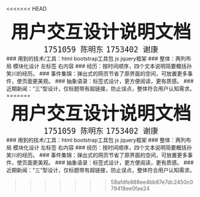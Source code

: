 <<<<<<< HEAD
<center ><strong><font size=10 > 用户交互设计说明文档 </font></strong></center>

<center><font size = 5> <code > 1751059 陈明东</code> <code>1753402 谢康 </code> </font></center>
### 用到的技术/工具：html   bootstrap工具包   js jquery框架
### 整体：两列布局 模块化设计 左标签 右内容
### 经历：按时间顺序，四个文本说明简要概括孙笑川的经历。
### 事件集锦：弹出式的网页节省了原界面的空间，可放置更多事件，使页面更美观。
### 抽象语录：标签式设计，更方便阅读，更有质感。
### 近期新闻：“三”型设计，仅标题带有超链接，防止误点，整体符合用户认知需求。
=======
<center ><strong><font size=10 > 用户交互设计说明文档 </font></strong></center>

<center><font size = 5> <code > 1751059 陈明东</code> <code>1753402 谢康 </code> </font></center>
### 用到的技术/工具：html   bootstrap工具包   js jquery框架
### 整体：两列布局 模块化设计 左标签 右内容
### 经历：按时间顺序，四个文本说明简要概括孙笑川的经历。
### 事件集锦：弹出式的网页节省了原界面的空间，可放置更多事件，使页面更美观。
### 抽象语录：标签式设计，更方便阅读，更有质感。
### 近期新闻：“三”型设计，仅标题带有超链接，防止误点，整体符合用户认知需求。
 
>>>>>>> 58afdfe888ee4bb87e7dc2450c079418ee0fae24
